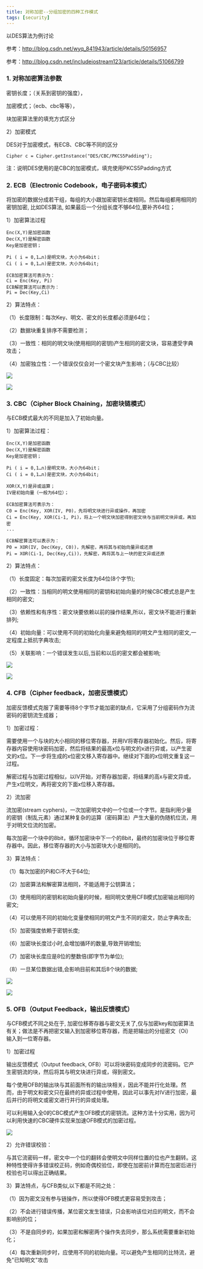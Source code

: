 ```yaml
---
title: 对称加密--分组加密的四种工作模式
tags: [security]
---
```


以DES算法为例讨论

参考：http://blog.csdn.net/wyq_841943/article/details/50156957

参考：http://blog.csdn.net/includeiostream123/article/details/51066799

### 1. 对称加密算法参数

密钥长度；（关系到密钥的强度），

加密模式；（ecb、cbc等等），

块加密算法里的填充方式区分

2）加密模式

DES对于加密模式，有ECB、CBC等不同的区分

```
Cipher c = Cipher.getInstance("DES/CBC/PKCS5Padding"); 
```

注：说明DES使用的是CBC的加密模式，填充使用PKCS5Padding方式

### 2. ECB（Electronic Codebook，电子密码本模式）

将加密的数据分成若干组，每组的大小跟加密密钥长度相同。然后每组都用相同的密钥加密, 比如DES算法, 如果最后一个分组长度不够64位,要补齐64位；

1）加密算法过程

```
Enc(X,Y)是加密函数
Dec(X,Y)是解密函数
Key是加密密钥；

Pi ( i = 0,1…n)是明文块，大小为64bit；
Ci ( i = 0,1…n)是密文块，大小为64bit;

ECB加密算法可表示为：
Ci = Enc(Key, Pi)
ECB解密算法可以表示为：
Pi = Dec(Key,Ci)
```

2）算法特点：

（1）长度限制：每次Key、明文、密文的长度都必须是64位；

（2）数据块重复排序不需要检测；

（3）一致性：相同的明文块(使用相同的密钥)产生相同的密文块，容易遭受字典攻击；

（4）加密独立性：一个错误仅仅会对一个密文块产生影响；（与CBC比较）

![](/images/java_basic/security/des-ecb-enc.jpg)

![](/images/java_basic/security/des-ecb-dec.jpg)

### 3. CBC（Cipher Block Chaining，加密块链模式）

与ECB模式最大的不同是加入了初始向量。

1）加密算法过程：

```
Enc(X,Y)是加密函数
Dec(X,Y)是解密函数
Key是加密密钥；

Pi ( i = 0,1…n)是明文块，大小为64bit；
Ci ( i = 0,1…n)是密文块，大小为64bit;

XOR(X,Y)是异或运算；
IV是初始向量（一般为64位）；

ECB加密算法可表示为：
C0 = Enc(Key, XOR(IV, P0)，先将明文块进行异或操作，再加密
Ci = Enc(Key, XOR(Ci-1, Pi)，将上一个明文块加密得到密文块与当前明文块异或，再加密
...

ECB解密算法可以表示为：
P0 = XOR(IV, Dec(Key, C0))，先解密，再将其与初始向量异或还原
Pi = XOR(Ci-1, Dec(Key,Ci))，先解密，再将其与上一块的密文异或还原
```

2）算法特点：

（1）长度固定：每次加密的密文长度为64位(8个字节);

（2）一致性：当相同的明文使用相同的密钥和初始向量的时候CBC模式总是产生相同的密文;

（3）依赖性和有序性：密文块要依赖以前的操作结果,所以，密文块不能进行重新排列;

（4）初始向量：可以使用不同的初始化向量来避免相同的明文产生相同的密文,一定程度上抵抗字典攻击;

（5）关联影响：一个错误发生以后,当前和以后的密文都会被影响;

![](/images/java_basic/security/des-cbc-enc.jpg)

![](/images/java_basic/security/des-cbc-dec.jpg)

### 4. CFB（Cipher feedback，加密反馈模式）

加密反馈模式克服了需要等待8个字节才能加密的缺点，它采用了分组密码作为流密码的密钥流生成器；

1）加密过程：

需要使用一个与块的大小相同的移位寄存器，并用IV将寄存器初始化。然后，将寄存器内容使用块密码加密，然后将结果的最高x位与明文的x进行异或，以产生密文的x位。下一步将生成的x位密文移入寄存器中。继续对下面的x位明文重复这一过程。

解密过程与加密过程相似，以IV开始，对寄存器加密，将结果的高x与密文异或，产生x位明文，再将密文的下面x位移入寄存器。

2）流加密

流加密(stream cyphers)，一次加密明文中的一个位或一个字节。是指利用少量的密钥（制乱元素）通过某种复杂的运算（密码算法）产生大量的伪随机位流，用于对明文位流的加密。

每次加密一个块中的8bit，循环加密块中下一个的8bit，最终的加密块位于移位寄存器中。因此，移位寄存器的大小与加密块大小是相同的。

3）算法特点：

（1）每次加密的Pi和Ci不大于64位;

（2）加密算法和解密算法相同，不能适用于公钥算法；

（3）使用相同的密钥和初始向量的时候，相同明文使用CFB模式加密输出相同的密文;

（4）可以使用不同的初始化变量使相同的明文产生不同的密文，防止字典攻击;

（5）加密强度依赖于密钥长度;

（6）加密块长度过小时,会增加循环的数量,导致开销增加;

（7）加密块长度应是8位的整数倍(即字节为单位);

（8）一旦某位数据出错,会影响目前和其后8个块的数据;

![](/images/java_basic/security/des-cfb-process.jpg)

![](/images/java_basic/security/des-cfb.jpg)

### 5. OFB（Output Feedback，输出反馈模式）

与CFB模式不同之处在于, 加密位移寄存器与密文无关了,仅与加密key和加密算法有关；做法是不再把密文输入到加密移位寄存器，而是把输出的分组密文（Oi）输入到一位寄存器。

1）加密过程

输出反馈模式（Output feedback, OFB）可以将块密码变成同步的流密码。它产生密钥流的块，然后将其与明文块进行异或，得到密文。

每个使用OFB的输出块与其前面所有的输出块相关，因此不能并行化处理。然而，由于明文和密文只在最终的异或过程中使用，因此可以事先对IV进行加密，最后并行的将明文或密文进行并行的异或处理。

可以利用输入全0的CBC模式产生OFB模式的密钥流。这种方法十分实用，因为可以利用快速的CBC硬件实现来加速OFB模式的加密过程。

![](/images/java_basic/security/des-ofb.jpg)

2）允许错误校验：

与其它流密码一样，密文中一个位的翻转会使明文中同样位置的位也产生翻转。这种特性使得许多错误校正码，例如奇偶校验位，即使在加密前计算而在加密后进行校验也可以得出正确结果。

3）算法特点，与CFB类似,以下都是不同之处：

（1）因为密文没有参与链操作，所以使得OFB模式更容易受到攻击；

（2）不会进行错误传播，某位密文发生错误，只会影响该位对应的明文，而不会影响别的位；

（3）不是自同步的，如果加密和解密两个操作失去同步，那么系统需要重新初始化；

（4）每次重新同步时，应使用不同的初始向量。可以避免产生相同的比特流，避免"已知明文"攻击 